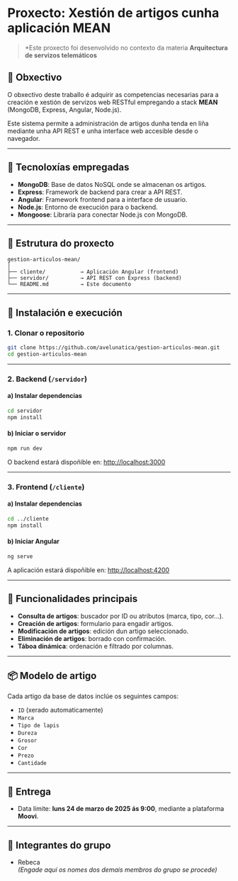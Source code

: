 # Proxecto: Xestión de artigos cunha aplicación MEAN

> *Este proxecto foi desenvolvido no contexto da materia **Arquitectura de servizos telemáticos**



## 🌟 Obxectivo

O obxectivo deste traballo é adquirir as competencias necesarias para a creación e xestión de servizos web RESTful empregando a stack **MEAN** (MongoDB, Express, Angular, Node.js).

Este sistema permite a administración de artigos dunha tenda en liña mediante unha API REST e unha interface web accesible desde o navegador.

---

## 💠 Tecnoloxías empregadas

- **MongoDB**: Base de datos NoSQL onde se almacenan os artigos.
- **Express**: Framework de backend para crear a API REST.
- **Angular**: Framework frontend para a interface de usuario.
- **Node.js**: Entorno de execución para o backend.
- **Mongoose**: Libraría para conectar Node.js con MongoDB.

---

## 📁 Estrutura do proxecto

```plaintext
gestion-articulos-mean/
│
├── cliente/           → Aplicación Angular (frontend)
├── servidor/          → API REST con Express (backend)
└── README.md          → Este documento
```

---

## 🚀 Instalación e execución

### 1. Clonar o repositorio

```bash
git clone https://github.com/avelunatica/gestion-articulos-mean.git
cd gestion-articulos-mean
```

---

### 2. Backend (`/servidor`)

#### a) Instalar dependencias

```bash
cd servidor
npm install
```

#### b) Iniciar o servidor

```bash
npm run dev
```

O backend estará dispoñible en: [http://localhost:3000](http://localhost:3000)

---

### 3. Frontend (`/cliente`)

#### a) Instalar dependencias

```bash
cd ../cliente
npm install
```

#### b) Iniciar Angular

```bash
ng serve
```

A aplicación estará dispoñible en: [http://localhost:4200](http://localhost:4200)

---

## 🤩 Funcionalidades principais

- **Consulta de artigos**: buscador por ID ou atributos (marca, tipo, cor...).
- **Creación de artigos**: formulario para engadir artigos.
- **Modificación de artigos**: edición dun artigo seleccionado.
- **Eliminación de artigos**: borrado con confirmación.
- **Táboa dinámica**: ordenación e filtrado por columnas.

---

## 📦 Modelo de artigo

Cada artigo da base de datos inclúe os seguintes campos:

- `ID` (xerado automaticamente)
- `Marca`
- `Tipo de lapis`
- `Dureza`
- `Grosor`
- `Cor`
- `Prezo`
- `Cantidade`

---

## 📅 Entrega

- Data límite: **luns 24 de marzo de 2025 ás 9:00**, mediante a plataforma **Moovi**.

---

## 👥 Integrantes do grupo

- Rebeca  
*(Engade aquí os nomes dos demais membros do grupo se procede)*



